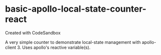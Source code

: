# basic-apollo-local-state-counter-react
Created with CodeSandbox



A very simple counter to demonstrate local-state management
with apollo-client 3.  Uses apollo's reactive variable(s).
